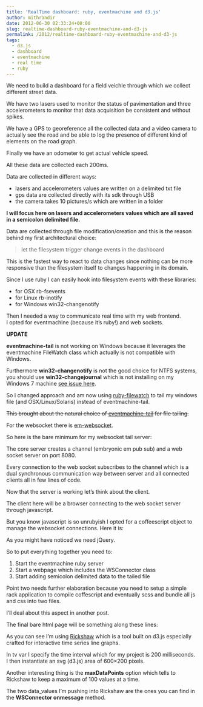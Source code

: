 ```yaml
---
title: 'RealTime dashboard: ruby, eventmachine and d3.js'
author: mithrandir
date: 2012-06-30 02:33:24+00:00
slug: realtime-dashboard-ruby-eventmachine-and-d3-js
permalink: /2012/realtime-dashboard-ruby-eventmachine-and-d3-js
tags:
  - d3.js
  - dashboard
  - eventmachine
  - real time
  - ruby
---
```

We need to build a dashboard for a field veichle through which we collect different street data.

We have two lasers used to monitor the status of pavimentation and three accelerometers to monitor that data acquisition be consistent and without spikes.

We have a GPS to georeference all the collected data and a video camera to actually see the road and be able to log the presence of different kind of elements on the road graph.

Finally we have an odometer to get actual vehicle speed.

All these data are collected each 200ms.

Data are collected in different ways:

  * lasers and accelerometers values are written on a delimited txt file
  * gps data are collected directly with its sdk through USB 
  * the camera takes 10 pictures/s which are written in a folder

**I will focus here on lasers and accelerometers values which are all saved in a semicolon delimited file.**

Data are collected through file modification/creation and this is the reason behind my first architectural choice:

> let the filesystem trigger change events in the dashboard 

This is the fastest way to react to data changes since nothing can be more responsive than the filesystem itself to changes happening in its domain.

Since I use ruby I can easily hook into filesystem events with these libraries:

  * for OSX rb-fsevents
  * for Linux rb-inotify
  * for Windows win32-changenotify

Then I needed a way to communicate real time with my web frontend.  
I opted for eventmachine (because it&#8217;s ruby!) and web sockets.

**UPDATE**

**eventmachine-tail** is not working on Windows because it leverages the eventmachine FileWatch class which actually is not compatible with Windows.

Furthermore **win32-changenotify** is not the good choice for NTFS systems, you should use **win32-changejournal** which is not installing on my Windows 7 machine [see issue here][1].

So I changed approach and am now using [ruby-filewatch][2] to tail my windows file (and OSX/Linux/Solaris) instead of eventmachine-tail.

<strike>This brought about the natural choice of [eventmachine-tail][3] for file tailing.</strike>

For the websocket there is [em-websocket][4].

So here is the bare minimum for my websocket tail server:



The core server creates a channel (embryonic em pub sub) and a web socket server on port 8080.

Every connection to the web socket subscribes to the channel which is a dual synchronous communication way between server and all connected clients all in few lines of code.

Now that the server is working let&#8217;s think about the client.

The client here will be a browser connecting to the web socket server through javascript.

But you know javascript is so unrubyish I opted for a coffeescript object to manage the websocket connections. Here it is:



As you might have noticed we need jQuery.

So to put everything together you need to:

  1. Start the eventmachine ruby server
  2. Start a webpage which includes the WSConnector class
  3. Start adding semicolon delimited data to the tailed file

Point two needs further elaboration because you need to setup a simple rack application to compile coffescript and eventually scss and bundle all js and css into two files.

I&#8217;ll deal about this aspect in another post.

The final bare html page will be something along these lines:



As you can see I&#8217;m using [Rickshaw][5] which is a tool built on d3.js especially crafted for interactive time series line graphs.

In tv var I specify the time interval which for my project is 200 milliseconds. I then instantiate an svg (d3.js) area of 600&#215;200 pixels.

Another interesting thing is the **maxDataPoints** option which tells to Rickshaw to keep a maximum of 100 values at a time.

The two data_values I&#8217;m pushing into Rickshaw are the ones you can find in the **WSConnector onmessage** method.

 [1]: https://github.com/djberg96/win32-changejournal/issues/3
 [2]: https://github.com/jordansissel/ruby-filewatch
 [3]: https://github.com/jordansissel/eventmachine-tail
 [4]: https://github.com/igrigorik/em-websocket
 [5]: http://code.shutterstock.com/rickshaw/
